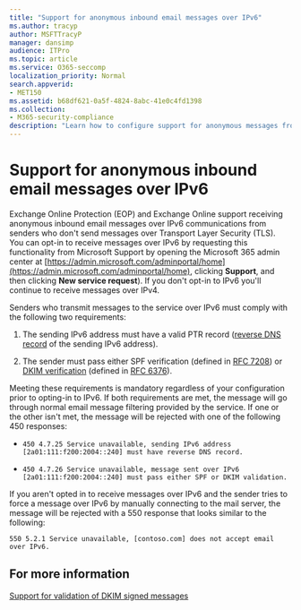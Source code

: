 ```yaml
---
title: "Support for anonymous inbound email messages over IPv6"
ms.author: tracyp
author: MSFTTracyP
manager: dansimp
audience: ITPro
ms.topic: article
ms.service: O365-seccomp
localization_priority: Normal
search.appverid:
- MET150
ms.assetid: b68df621-0a5f-4824-8abc-41e0c4fd1398
ms.collection:
- M365-security-compliance
description: "Learn how to configure support for anonymous messages from IPv6 sources for Exchange Online Protection and Exchange Online."
---
```


# Support for anonymous inbound email messages over IPv6

Exchange Online Protection (EOP) and Exchange Online support receiving anonymous inbound email messages over IPv6 communications from senders who don't send messages over Transport Layer Security (TLS). You can opt-in to receive messages over IPv6 by requesting this functionality from Microsoft Support by opening the Microsoft 365 admin center at [https://admin.microsoft.com/adminportal/home](https://admin.microsoft.com/adminportal/home), clicking **Support**, and then clicking **New service request**). If you don't opt-in to IPv6 you'll continue to receive messages over IPv4.
  
Senders who transmit messages to the service over IPv6 must comply with the following two requirements:
  
1. The sending IPv6 address must have a valid PTR record ([reverse DNS record](https://en.wikipedia.org/wiki/Reverse_DNS_lookup) of the sending IPv6 address). 
    
2. The sender must pass either SPF verification (defined in [RFC 7208](https://tools.ietf.org/html/rfc7208)) or [DKIM verification](https://dkim.org/) (defined in [RFC 6376](https://www.rfc-editor.org/rfc/rfc6376.txt)).
    
Meeting these requirements is mandatory regardless of your configuration prior to opting-in to IPv6. If both requirements are met, the message will go through normal email message filtering provided by the service. If one or the other isn't met, the message will be rejected with one of the following 450 responses:
  
-  `450 4.7.25 Service unavailable, sending IPv6 address [2a01:111:f200:2004::240] must have reverse DNS record.`
    
-  `450 4.7.26 Service unavailable, message sent over IPv6 [2a01:111:f200:2004::240] must pass either SPF or DKIM validation.`
    
If you aren't opted in to receive messages over IPv6 and the sender tries to force a message over IPv6 by manually connecting to the mail server, the message will be rejected with a 550 response that looks similar to the following:
  
 `550 5.2.1 Service unavailable, [contoso.com] does not accept email over IPv6.`
  
## For more information

[Support for validation of DKIM signed messages](support-for-validation-of-dkim-signed-messages.md)
  


